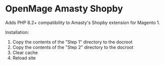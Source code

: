 # OpenMage Amasty Shopby
Adds PHP 8.2+ compatibility to Amasty's Shopby extension for Magento 1.

Installation:

1. Copy the contents of the "Step 1" directory to the docroot
2. Copy the contents of the "Step 2" directory to the docroot
3. Clear cache
4. Reload site
